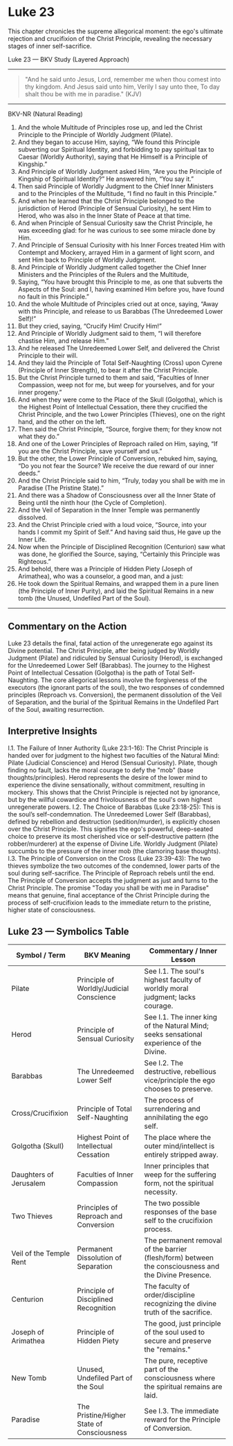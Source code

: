 # Luke 23

This chapter chronicles the supreme allegorical moment: the ego's ultimate rejection and crucifixion of the Christ Principle, revealing the necessary stages of inner self-sacrifice.

Luke 23 — BKV Study (Layered Approach)

---

> "And he said unto Jesus, Lord, remember me when thou comest into thy kingdom. And Jesus said unto him, Verily I say unto thee, To day shalt thou be with me in paradise." (KJV)


---

BKV-NR (Natural Reading)

1. And the whole Multitude of Principles rose up, and led the Christ Principle to the Principle of Worldly Judgment (Pilate).
2. And they began to accuse Him, saying, “We found this Principle subverting our Spiritual Identity, and forbidding to pay spiritual tax to Caesar (Worldly Authority), saying that He Himself is a Principle of Kingship.”
3. And Principle of Worldly Judgment asked Him, “Are you the Principle of Kingship of Spiritual Identity?” He answered him, “You say it.”
4. Then said Principle of Worldly Judgment to the Chief Inner Ministers and to the Principles of the Multitude, “I find no fault in this Principle.”
7. And when he learned that the Christ Principle belonged to the jurisdiction of Herod (Principle of Sensual Curiosity), he sent Him to Herod, who was also in the Inner State of Peace at that time.
8. And when Principle of Sensual Curiosity saw the Christ Principle, he was exceeding glad: for he was curious to see some miracle done by Him.
11. And Principle of Sensual Curiosity with his Inner Forces treated Him with Contempt and Mockery, arrayed Him in a garment of light scorn, and sent Him back to Principle of Worldly Judgment.
13. And Principle of Worldly Judgment called together the Chief Inner Ministers and the Principles of the Rulers and the Multitude,
14. Saying, “You have brought this Principle to me, as one that subverts the Aspects of the Soul: and I, having examined Him before you, have found no fault in this Principle.”
18. And the whole Multitude of Principles cried out at once, saying, “Away with this Principle, and release to us Barabbas (The Unredeemed Lower Self)!”
21. But they cried, saying, “Crucify Him! Crucify Him!”
22. And Principle of Worldly Judgment said to them, “I will therefore chastise Him, and release Him.”
25. And he released The Unredeemed Lower Self, and delivered the Christ Principle to their will.
26. And they laid the Principle of Total Self-Naughting (Cross) upon Cyrene (Principle of Inner Strength), to bear it after the Christ Principle.
28. But the Christ Principle turned to them and said, “Faculties of Inner Compassion, weep not for me, but weep for yourselves, and for your inner progeny.”
33. And when they were come to the Place of the Skull (Golgotha), which is the Highest Point of Intellectual Cessation, there they crucified the Christ Principle, and the two Lower Principles (Thieves), one on the right hand, and the other on the left.
34. Then said the Christ Principle, “Source, forgive them; for they know not what they do.”
39. And one of the Lower Principles of Reproach railed on Him, saying, “If you are the Christ Principle, save yourself and us.”
40. But the other, the Lower Principle of Conversion, rebuked him, saying, “Do you not fear the Source? We receive the due reward of our inner deeds.”
43. And the Christ Principle said to him, “Truly, today you shall be with me in Paradise (The Pristine State).”
44. And there was a Shadow of Consciousness over all the Inner State of Being until the ninth hour (the Cycle of Completion).
45. And the Veil of Separation in the Inner Temple was permanently dissolved.
46. And the Christ Principle cried with a loud voice, “Source, into your hands I commit my Spirit of Self.” And having said thus, He gave up the Inner Life.
47. Now when the Principle of Disciplined Recognition (Centurion) saw what was done, he glorified the Source, saying, “Certainly this Principle was Righteous.”
50. And behold, there was a Principle of Hidden Piety (Joseph of Arimathea), who was a counselor, a good man, and a just:
53. He took down the Spiritual Remains, and wrapped them in a pure linen (the Principle of Inner Purity), and laid the Spiritual Remains in a new tomb (the Unused, Undefiled Part of the Soul).

---

## Commentary on the Action

Luke 23 details the final, fatal action of the unregenerate ego against its Divine potential. The Christ Principle, after being judged by Worldly Judgment (Pilate) and ridiculed by Sensual Curiosity (Herod), is exchanged for the Unredeemed Lower Self (Barabbas). The journey to the Highest Point of Intellectual Cessation (Golgotha) is the path of Total Self-Naughting. The core allegorical lessons involve the forgiveness of the executors (the ignorant parts of the soul), the two responses of condemned principles (Reproach vs. Conversion), the permanent dissolution of the Veil of Separation, and the burial of the Spiritual Remains in the Undefiled Part of the Soul, awaiting resurrection.


## Interpretive Insights

I.1. The Failure of Inner Authority (Luke 23:1-16): The Christ Principle is handed over for judgment to the highest two faculties of the Natural Mind: Pilate (Judicial Conscience) and Herod (Sensual Curiosity). Pilate, though finding no fault, lacks the moral courage to defy the "mob" (base thoughts/principles). Herod represents the desire of the lower mind to experience the divine sensationally, without commitment, resulting in mockery. This shows that the Christ Principle is rejected not by ignorance, but by the willful cowardice and frivolousness of the soul's own highest unregenerate powers.
I.2. The Choice of Barabbas (Luke 23:18-25): This is the soul’s self-condemnation. The Unredeemed Lower Self (Barabbas), defined by rebellion and destruction (sedition/murder), is explicitly chosen over the Christ Principle. This signifies the ego's powerful, deep-seated choice to preserve its most cherished vice or self-destructive pattern (the robber/murderer) at the expense of Divine Life. Worldly Judgment (Pilate) succumbs to the pressure of the inner mob (the clamoring base thoughts).
I.3. The Principle of Conversion on the Cross (Luke 23:39-43): The two thieves symbolize the two outcomes of the condemned, lower parts of the soul during self-sacrifice. The Principle of Reproach rebels until the end. The Principle of Conversion accepts the judgment as just and turns to the Christ Principle. The promise "Today you shall be with me in Paradise" means that genuine, final acceptance of the Christ Principle during the process of self-crucifixion leads to the immediate return to the pristine, higher state of consciousness.


## Luke 23 — Symbolics Table

| Symbol / Term | BKV Meaning | Commentary / Inner Lesson |
|---|---|---|
| Pilate | Principle of Worldly/Judicial Conscience | See I.1. The soul's highest faculty of worldly moral judgment; lacks courage. |
| Herod | Principle of Sensual Curiosity | See I.1. The inner king of the Natural Mind; seeks sensational experience of the Divine. |
| Barabbas | The Unredeemed Lower Self | See I.2. The destructive, rebellious vice/principle the ego chooses to preserve. |
| Cross/Crucifixion | Principle of Total Self-Naughting | The process of surrendering and annihilating the ego self. |
| Golgotha (Skull) | Highest Point of Intellectual Cessation | The place where the outer mind/intellect is entirely stripped away. |
| Daughters of Jerusalem | Faculties of Inner Compassion | Inner principles that weep for the suffering form, not the spiritual necessity. |
| Two Thieves | Principles of Reproach and Conversion | The two possible responses of the base self to the crucifixion process. |
| Veil of the Temple Rent | Permanent Dissolution of Separation | The permanent removal of the barrier (flesh/form) between the consciousness and the Divine Presence. |
| Centurion | Principle of Disciplined Recognition | The faculty of order/discipline recognizing the divine truth of the sacrifice. |
| Joseph of Arimathea | Principle of Hidden Piety | The good, just principle of the soul used to secure and preserve the "remains." |
| New Tomb | Unused, Undefiled Part of the Soul | The pure, receptive part of the consciousness where the spiritual remains are laid. |
| Paradise | The Pristine/Higher State of Consciousness | See I.3. The immediate reward for the Principle of Conversion. |
